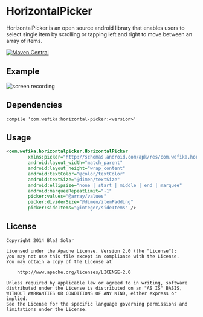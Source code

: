 HorizontalPicker
================

HorizontalPicker is an open source android library that enables users to select single item
by scrolling or tapping left and right to move between an array of items.

[![Maven Central](https://maven-badges.herokuapp.com/maven-central/com.wefika/horizontal-picker/badge.svg)](https://maven-badges.herokuapp.com/maven-central/com.wefika/horizontal-picker)

Example
-------
![screen recording](https://raw.githubusercontent.com/blazsolar/HorizontalPicker/develop/images/screen.gif "Screen recording")

Dependencies
------------

    compile 'com.wefika:horizontal-picker:<version>'

Usage
-----

```xml
<com.wefika.horizontalpicker.HorizontalPicker
        xmlns:picker="http://schemas.android.com/apk/res/com.wefika.horizontalpicker"
        android:layout_width="match_parent"
        android:layout_height="wrap_content"
        android:textColor="@color/textColor"
        android:textSize="@dimen/textSize"
        android:ellipsize="none | start | middle | end | marquee"
        android:marqueeRepeatLimit="-1"
        picker:values="@array/values"
        picker:dividerSize="@dimen/itemPadding"
        picker:sideItems="@integer/sideItems" />
```

License
-------

    Copyright 2014 Blaž Šolar

    Licensed under the Apache License, Version 2.0 (the "License");
    you may not use this file except in compliance with the License.
    You may obtain a copy of the License at

        http://www.apache.org/licenses/LICENSE-2.0

    Unless required by applicable law or agreed to in writing, software
    distributed under the License is distributed on an "AS IS" BASIS,
    WITHOUT WARRANTIES OR CONDITIONS OF ANY KIND, either express or implied.
    See the License for the specific language governing permissions and
    limitations under the License.
